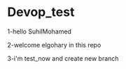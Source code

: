 # Devop_test

1-hello SuhilMohamed

2-welcome elgohary in this repo

3-i'm test_now and create new branch
